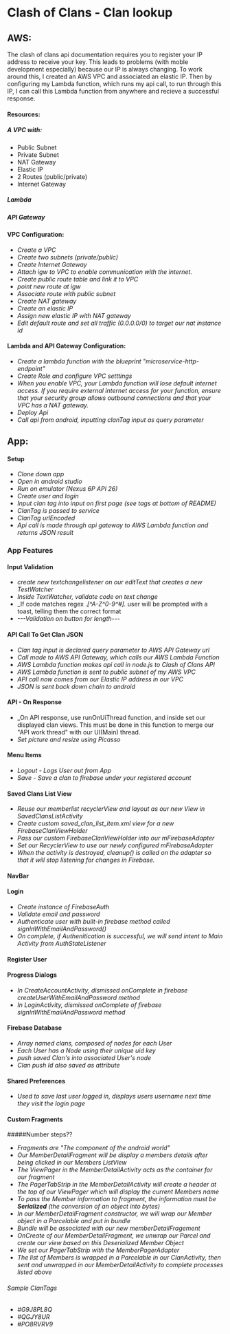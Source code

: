 # Clash of Clans - Clan lookup

## AWS:
The clash of clans api documentation requires you to register your IP address
to receive your key. This leads to problems (with moble development especially)
because our IP is always changing. To work around this, I created an AWS VPC and
associated an elastic IP. Then by configuring my Lambda function, which runs my api call,
to run through this IP, I can call this Lambda function from anywhere and recieve 
a successful response.
#### Resources:
##### A VPC with:
* Public Subnet
* Private Subnet
* NAT Gateway
* Elastic IP
* 2 Routes (public/private)
* Internet Gateway
##### Lambda
##### API Gateway

#### VPC Configuration:
* _Create a VPC_
* _Create two subnets (private/public)_
* _Create Internet Gateway_
* _Attach igw to VPC to enable communication with the internet._
* _Create public route table and link it to VPC_
* _point new route at igw_
* _Associate route with public subnet_
* _Create NAT gateway_
* _Create an elastic IP_
* _Assign new elastic IP with NAT gateway_
* _Edit default route and set all traffic (0.0.0.0/0) to target our nat instance id_

#### Lambda and API Gateway Configuration:
* _Create a lambda function with the blueprint "microservice-http-endpoint"_
* _Create Role and configure VPC setttings_
* _When you enable VPC, your Lambda function will lose default internet
 access. If you require external internet access for your function,
  ensure that your security group allows outbound connections
   and that your VPC has a NAT gateway._
* _Deploy Api_
* _Call api from android, inputting clanTag input as query parameter_

## App:

#### Setup
* _Clone down app_
* _Open in android studio_
* _Run on emulator (Nexus 6P API 26)_
* _Create user and login_
* _Input clan tag into input on first page (see tags at bottom of README)_
* _ClanTag is passed to service_
* _ClanTag urlEncoded_ 
* _Api call is made through api gateway to AWS Lambda function and returns JSON result_

### App Features

#### Input Validation
* _create new textchangelistener on our editText that creates a new TestWatcher_
* _Inside TextWatcher, validate code on text change_
* _If code matches regex .*[^A-Z^0-9^#].* user will be prompted with a toast,
telling them the correct format
* _---Validation on button for length---_

#### API Call To Get Clan JSON
* _Clan tag input is declared query parameter to AWS API Gateway url_
* _Call made to AWS API Gateway, which calls our AWS Lambda Function_
* _AWS Lambda function makes api call in node.js to Clash of Clans API_
* _AWS Lambda function is sent to public subnet of my AWS VPC_
* _API call now comes from our Elastic IP address in our VPC_
* _JSON is sent back down chain to android_

#### API - On Response
* _On API response, use runOnUiThread function, and inside set our displayed clan views. This
must be done in this function to merge our "API work thread" with our UI(Main) thread.
* _Set picture and resize using Picasso_

#### Menu Items
* _Logout - Logs User out from App_
* _Save - Save a clan to firebase under your registered account_

#### Saved Clans List View
* _Reuse our memberlist recyclerView and layout as our new View in SavedClansListActivity_
* _Create custom saved_clan_list_item.xml view for a new FirebaseClanViewHolder_
* _Pass our custom FirebaseClanViewHolder into our mFirebaseAdapter_
* _Set our RecyclerView to use our newly configured mFirebaseAdapter_
* _When the activity is destroyed, cleanup() is called on the adapter so that it will stop listening for changes in Firebase._

#### NavBar

#### Login
* _Create instance of FirebaseAuth_
* _Validate email and password_
* _Authenticate user with built-in firebase method called signInWithEmailAndPassword()_
* _On complete, if Authenitication is successful, we will send intent to Main Activity from AuthStateListener_

#### Register User

#### Progress Dialogs
* _In CreateAccountActivity, dismissed onComplete in firebase createUserWithEmailAndPassword method_
* _In LoginActivity, dismissed onComplete of firebase signInWithEmailAndPassword method_

#### Firebase Database
* _Array named clans, composed of nodes for each User_ 
* _Each User has a Node using their unique uid key_
* _push saved Clan's into associated User's node_
* _Clan push Id also saved as attribute_

#### Shared Preferences
* _Used to save last user logged in, displays users username next time they visit the login page_

#### Custom Fragments
#####Number steps??
* _Fragments are "The component of the android world"_
* _Our MemberDetailFragment will be display a members details after being clicked in our Members ListView_
* _The ViewPager in the MemberDetailActivity acts as the container for our fragment_
* _The PagerTabStrip in the MemberDetailActivity will create a header at the top of our ViewPager which will display the current Members name_
* _To pass the Member information to fragment, the information must be <b>Serialized</b> (the conversion of an object into bytes)_
* _In our MemberDetailFragment constructor, we will wrap our Member object in a Parcelable and put in bundle_
* _Bundle will be associated with our new memberDetailFragement_
* _OnCreate of our MemberDetailFragment, we unwrap our Parcel and create our view based on this Deserialized Member Object_
* _We set our PagerTabStrip with the MemberPagerAdapter_
* _The list of Members is wrapped in a Parcelable in our ClanActivity, then sent and unwrapped in our MemberDetailActivity to complete processes listed above_

###### Sample ClanTags
* _#G9J8PL8Q_
* _#QGJY8UR_
* _#PO8RVRV9_




